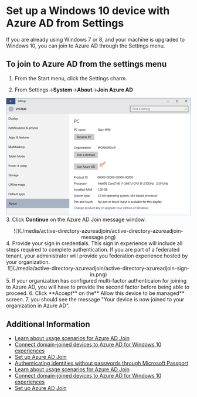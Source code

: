 <properties 
    pageTitle="Set up a Windows 10 device with Azure AD from Settings| Microsoft Azure" 
    description="Explains how users can join to Azure AD through the settings menu." 
    services="active-directory" 
    documentationCenter="" 
    authors="femila" 
    manager="stevenpo" 
    editor=""
    tags="azure-classic-portal"/>

<tags 
    ms.service="active-directory" 
    ms.workload="identity" 
    ms.tgt_pltfrm="na" 
    ms.devlang="na" 
    ms.topic="article" 
    ms.date="11/19/2015" 
    ms.author="femila"/>

# Set up a Windows 10 device with Azure AD from Settings
If you are already using Windows 7 or 8, and your machine is upgraded to Windows 10, you can join to Azure AD through the Settings menu.

## To join to Azure AD from the settings menu
1. From the Start menu, click the Settings charm.
2. From Settings->**System**->**About**->**Join Azure AD**

   <center>
![](./media/active-directory-azureadjoin/active-directory-azureadjoin-settings.png) </center>
3. Click **Continue** on the Azure AD Join message window.

   <center>
![](./media/active-directory-azureadjoin/active-directory-azureadjoin-message.png) </center>4. Provide your sign in credentials. This sign in experience will include all steps required to complete authentication. If you are part of a federated tenant, your administrator will provide you federation experience hosted by your organization.   <center>
![](./media/active-directory-azureadjoin/active-directory-azureadjoin-sign-in.png) </center>
5. If your organization has configured multi-factor authenticaion for joining to Azure AD, you will have to provide the second factor before being able to proceed.
6. Click **Accept** on the** Allow this device to be managed** screen.
7. you should see the message "Your device is now joined to your organization in Azure AD".

## Additional Information
* [Learn about usage scenarios for Azure AD Join](active-directory-azureadjoin-deployment-aadjoindirect.md)
* [Connect domain-joined devices to Azure AD for Windows 10 experiences](active-directory-azureadjoin-devices-group-policy.md)
* [Set up Azure AD Join](active-directory-azureadjoin-setup.md)
* [Authenticating identities without passwords through Microsoft Passport](active-directory-azureadjoin-passport.md)
* [Learn about usage scenarios for Azure AD Join](active-directory-azureadjoin-deployment-aadjoindirect.md)
* [Connect domain-joined devices to Azure AD for Windows 10 experiences](active-directory-azureadjoin-devices-group-policy.md)
* [Set up Azure AD Join](active-directory-azureadjoin-setup.md)

